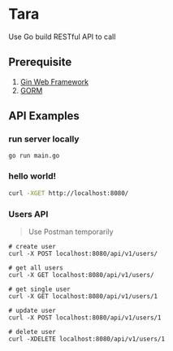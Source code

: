 # Tara
Use Go build RESTful API to call

## Prerequisite
1. [Gin Web Framework](https://gin-gonic.com/docs/quickstart/)
2. [GORM](https://gorm.io/docs/index.html)

## API Examples
### run server locally
```
go run main.go
```
### hello world!
```bash
curl -XGET http://localhost:8080/
```
### Users API
> Use Postman temporarily
```
# create user
curl -X POST localhost:8080/api/v1/users/

# get all users
curl -X GET localhost:8080/api/v1/users/

# get single user
curl -X GET localhost:8080/api/v1/users/1

# update user
curl -X POST localhost:8080/api/v1/users/1

# delete user
curl -XDELETE localhost:8080/api/v1/users/1
```